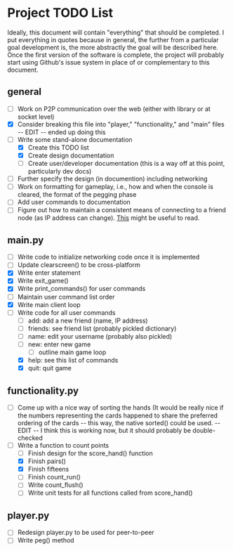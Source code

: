# Project TODO List
Ideally, this document will contain "everything" that should be completed. I put everything in quotes because in general, the further from a particular goal development is, the more abstractly the goal will be described here. Once the first version of the software is complete, the project will probably start using Github's issue system in place of or complementary to this document.

## general
- [ ] Work on P2P communication over the web (either with library or at socket level)
- [x] Consider breaking this file into "player," "functionality," and "main" files -- EDIT -- ended up doing this
- [ ] Write some stand-alone documentation
  - [x] Create this TODO list
  - [x] Create design documentation
  - [ ] Create user/developer documentation (this is a way off at this point, particularly dev docs)
- [ ] Further specify the design (in documention) including networking
- [ ] Work on formatting for gameplay, i.e., how and when the console is cleared, the format of the pegging phase
- [ ] Add user commands to documentation
- [ ] Figure out how to maintain a consistent means of connecting to a friend node (as IP address can change). [This](https://bitmessage.org/bitmessage.pdf) might be useful to read.
## main.py
- [ ] Write code to initialize networking code once it is implemented
- [ ] Update clearscreen() to be cross-platform
- [x] Write enter statement
- [x] Write exit_game()
- [x] Write print_commands() for user commands
- [ ] Maintain user command list order
- [x] Write main client loop
- [ ] Write code for all user commands
  - [ ] add: add a new friend (name, IP address)
  - [ ] friends: see friend list (probably pickled dictionary)
  - [ ] name: edit your username (probably also pickled)
  - [ ] new: enter new game
    - [ ] outline main game loop
  - [x] help: see this list of commands
  - [x] quit: quit game
## functionality.py
- [ ] Come up with a nice way of sorting the hands (It would be really nice if the numbers representing the cards happened to share the preferred ordering of the cards -- this way, the native sorted() could be used. -- EDIT -- I think this is working now, but it should probably be double-checked
- [ ] Write a function to count points
  - [ ] Finish design for the score_hand() function
  - [x] Finish pairs()
  - [x] Finish fifteens
  - [ ] Finish count_run()
  - [ ] Write count_flush()
  - [ ] Write unit tests for all functions called from score_hand()
## player.py
- [ ] Redesign player.py to be used for peer-to-peer
- [ ] Write peg() method